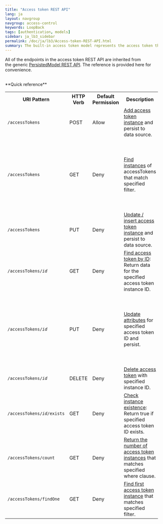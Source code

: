 ```yaml
---
title: "Access token REST API"
lang: ja
layout: navgroup
navgroup: access-control
keywords: LoopBack
tags: [authentication, models]
sidebar: ja_lb3_sidebar
permalink: /doc/ja/lb3/Access-token-REST-API.html
summary: The built-in access token model represents the access token that LoopBack creates for an authenticated user.
---
```

All of the endpoints in the access token REST API are inherited from the generic [PersistedModel REST API](PersistedModel-REST-API.html).
The reference is provided here for convenience.

<br clear="all"/>
**Quick reference**

<table>
  <tbody>
    <tr>
      <th>URI Pattern</th>
      <th>HTTP Verb</th>
      <th>Default Permission</th>
      <th width="200">Description</th>
      <th width="300">Arguments</th>
    </tr>
    <tr>
      <td><code>/accessTokens</code></td>
      <td>POST</td>
      <td>Allow</td>
      <td>
        <a href="PersistedModel-REST-API.html#create-model-instance">Add access token instance</a> and persist to data source.
      </td>
      <td>JSON object (in request body)</td>
    </tr>
    <tr>
      <td><code>/accessTokens</code></td>
      <td>GET</td>
      <td>Deny</td>
      <td><a href="PersistedModel-REST-API.html#find-matching-instances">Find instances</a> of accessTokens that match specified filter.</td>
      <td>
        One or more filters in query parameters:
        <ul>
          <li>where</li>
          <li>include</li>
          <li>order</li>
          <li>limit</li>
          <li>skip / offset</li>
          <li>fields</li>
        </ul>
      </td>
    </tr>
    <tr>
      <td><code>/accessTokens</code></td>
      <td>PUT</td>
      <td>Deny</td>
      <td><a href="PersistedModel-REST-API.html#update--insert-instance">Update / insert access token instance</a> and persist to data source.</td>
      <td>JSON object (in request body)</td>
    </tr>
    <tr>
      <td><code>/accessTokens/<em>id</em></code></td>
      <td>GET</td>
      <td>Deny</td>
      <td><a href="PersistedModel-REST-API.html#find-instance-by-id">Find access token by ID</a>: Return data for the specified access token instance ID.</td>
      <td><em>id</em>, the access token instance ID (in URI path)</td>
    </tr>
    <tr>
      <td><code>/accessTokens/<em>id</em></code></td>
      <td>PUT</td>
      <td>Deny</td>
      <td><a href="PersistedModel-REST-API.html#update-model-instance-attributes">Update attributes</a> for specified access token ID and persist.</td>
      <td>
        Query parameters:
        <ul>
          <li>data&nbsp;- An object containing property name/value pairs</li>
          <li><em>id</em>&nbsp;- The model id</li>
        </ul>
      </td>
    </tr>
    <tr>
      <td><code>/accessTokens/<em>id</em></code></td>
      <td>DELETE</td>
      <td>Deny</td>
      <td><a href="PersistedModel-REST-API.html#delete-model-instance">Delete access token</a> with specified instance ID.</td>
      <td><em>id</em>, access token ID<em> </em>(in URI path)</td>
    </tr>
    <tr>
      <td><code>/accessTokens/<em>id</em>/exists</code></td>
      <td>GET</td>
      <td>Deny</td>
      <td>
        <a href="PersistedModel-REST-API.html#check-instance-existence">Check instance existence</a>: Return true if specified access token ID exists.
      </td>
      <td>
        URI path:
        <ul>
          <li><em>id</em> - Model instance ID</li>
        </ul>
      </td>
    </tr>
    <tr>
      <td><code>/accessTokens/count</code></td>
      <td>GET</td>
      <td>Deny</td>
      <td>
        <a href="PersistedModel-REST-API.html#get-instance-count">Return the number of access token instances</a>&nbsp;that matches specified where clause.
      </td>
      <td>Where filter specified in query parameter</td>
    </tr>
    <tr>
      <td><code>/accessTokens/findOne</code></td>
      <td>GET</td>
      <td>Deny</td>
      <td>
        <a href="PersistedModel-REST-API.html#find-first-instance">Find first access token instance</a> that matches specified filter.
      </td>
      <td>Same as <a href="PersistedModel-REST-API.html#find-matching-instances">Find matching instances</a>.</td>
    </tr>
  </tbody>
</table>
